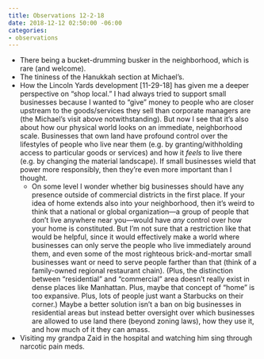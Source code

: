 ```yaml
---
title: Observations 12-2-18
date: 2018-12-12 02:50:00 -06:00
categories:
- observations
---
```


- There being a bucket-drumming busker in the neighborhood, which is rare (and welcome).
- The tininess of the Hanukkah section at Michael’s.
- How the Lincoln Yards development [11-29-18] has given me a deeper perspective on “shop local.” I had always tried to support small businesses because I wanted to “give” money to people who are closer upstream to the goods/services they sell than corporate managers are (the Michael’s visit above notwithstanding). But now I see that it’s also about how our physical world looks on an immediate, neighborhood scale. Businesses that own land have profound control over the lifestyles of people who live near them (e.g. by granting/withholding access to particular goods or services) and how it *feels* to live there (e.g. by changing the material landscape). If small businesses wield that power more responsibly, then they’re even more important than I thought.
	- On some level I wonder whether big businesses should have any presence outside of commercial districts in the first place. If your idea of home extends also into your neighborhood, then it’s weird to think that a national or global organization—a group of people that don’t live anywhere near you—would have *any* control over how your home is constituted. But I’m not sure that a restriction like that would be helpful, since it would effectively make a world where businesses can only serve the people who live immediately around them, and even some of the most righteous brick-and-mortar small businesses want or need to serve people farther than that (think of a family-owned regional restaurant chain). (Plus, the distinction between “residential” and “commercial” area doesn’t really exist in dense places like Manhattan. Plus, maybe that concept of “home” is too expansive. Plus, lots of people just want a Starbucks on their corner.) Maybe a better solution isn’t a ban on big businesses in residential areas but instead better oversight over which businesses are allowed to use land there (beyond zoning laws), how they use it, and how much of it they can amass.
- Visiting my grandpa Zaid in the hospital and watching him sing through narcotic pain meds.